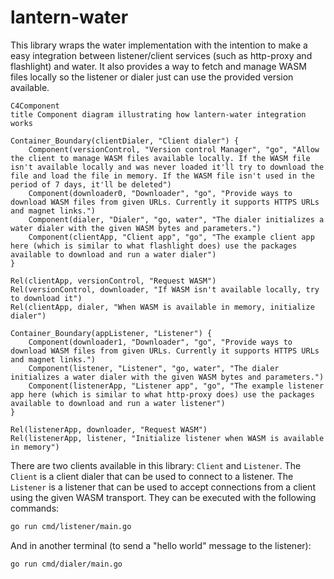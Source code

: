 # lantern-water

This library wraps the water implementation with the intention to make a easy integration between listener/client services (such as http-proxy and flashlight) and water. It also provides a way to fetch and manage WASM files locally so the listener or dialer just can use the provided version available.

```mermaid
C4Component
title Component diagram illustrating how lantern-water integration works

Container_Boundary(clientDialer, "Client dialer") {
    Component(versionControl, "Version control Manager", "go", "Allow the client to manage WASM files available locally. If the WASM file isn't available locally and was never loaded it'll try to download the file and load the file in memory. If the WASM file isn't used in the period of 7 days, it'll be deleted")
    Component(downloader0, "Downloader", "go", "Provide ways to download WASM files from given URLs. Currently it supports HTTPS URLs and magnet links.")
    Component(dialer, "Dialer", "go, water", "The dialer initializes a water dialer with the given WASM bytes and parameters.")
    Component(clientApp, "Client app", "go", "The example client app here (which is similar to what flashlight does) use the packages available to download and run a water dialer")
}

Rel(clientApp, versionControl, "Request WASM")
Rel(versionControl, downloader, "If WASM isn't available locally, try to download it")
Rel(clientApp, dialer, "When WASM is available in memory, initialize dialer")

Container_Boundary(appListener, "Listener") {
    Component(downloader1, "Downloader", "go", "Provide ways to download WASM files from given URLs. Currently it supports HTTPS URLs and magnet links.")
    Component(listener, "Listener", "go, water", "The dialer initializes a water dialer with the given WASM bytes and parameters.")
    Component(listenerApp, "Listener app", "go", "The example listener app here (which is similar to what http-proxy does) use the packages available to download and run a water listener")
}

Rel(listenerApp, downloader, "Request WASM")
Rel(listenerApp, listener, "Initialize listener when WASM is available in memory")
```

There are two clients available in this library: `Client` and `Listener`. The `Client` is a client dialer that can be used to connect to a listener. The `Listener` is a listener that can be used to accept connections from a client using the given WASM transport. They can be executed with the following commands:

```sh
go run cmd/listener/main.go
```

And in another terminal (to send a "hello world" message to the listener):

```sh
go run cmd/dialer/main.go
```
